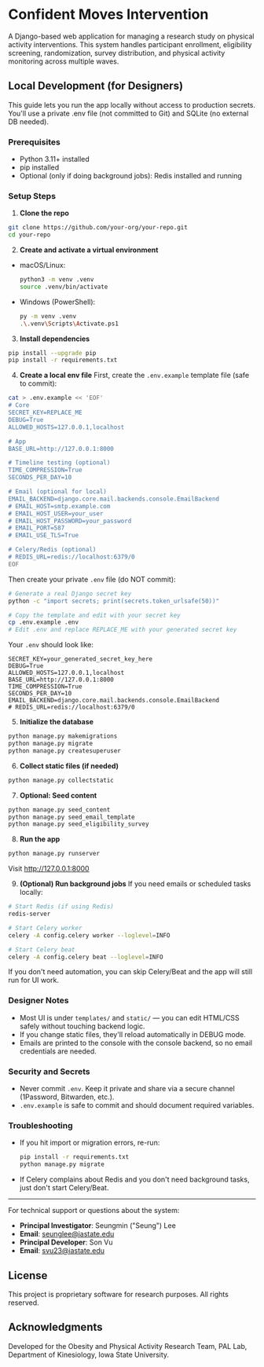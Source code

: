 # Confident Moves Intervention 

A Django-based web application for managing a research study on physical activity interventions. This system handles participant enrollment, eligibility screening, randomization, survey distribution, and physical activity monitoring across multiple waves.

## Local Development (for Designers)

This guide lets you run the app locally without access to production secrets. You'll use a private .env file (not committed to Git) and SQLite (no external DB needed).

### Prerequisites
- Python 3.11+ installed
- pip installed
- Optional (only if doing background jobs): Redis installed and running

### Setup Steps

1) **Clone the repo**
```bash
git clone https://github.com/your-org/your-repo.git
cd your-repo
```

2) **Create and activate a virtual environment**
- macOS/Linux:
  ```bash
  python3 -m venv .venv
  source .venv/bin/activate
  ```
- Windows (PowerShell):
  ```bash
  py -m venv .venv
  .\.venv\Scripts\Activate.ps1
  ```

3) **Install dependencies**
```bash
pip install --upgrade pip
pip install -r requirements.txt
```

4) **Create a local env file**
First, create the `.env.example` template file (safe to commit):
```bash
cat > .env.example << 'EOF'
# Core
SECRET_KEY=REPLACE_ME
DEBUG=True
ALLOWED_HOSTS=127.0.0.1,localhost

# App
BASE_URL=http://127.0.0.1:8000

# Timeline testing (optional)
TIME_COMPRESSION=True
SECONDS_PER_DAY=10

# Email (optional for local)
EMAIL_BACKEND=django.core.mail.backends.console.EmailBackend
# EMAIL_HOST=smtp.example.com
# EMAIL_HOST_USER=your_user
# EMAIL_HOST_PASSWORD=your_password
# EMAIL_PORT=587
# EMAIL_USE_TLS=True

# Celery/Redis (optional)
# REDIS_URL=redis://localhost:6379/0
EOF
```

Then create your private `.env` file (do NOT commit):
```bash
# Generate a real Django secret key
python -c "import secrets; print(secrets.token_urlsafe(50))"

# Copy the template and edit with your secret key
cp .env.example .env
# Edit .env and replace REPLACE_ME with your generated secret key
```

Your `.env` should look like:
```
SECRET_KEY=your_generated_secret_key_here
DEBUG=True
ALLOWED_HOSTS=127.0.0.1,localhost
BASE_URL=http://127.0.0.1:8000
TIME_COMPRESSION=True
SECONDS_PER_DAY=10
EMAIL_BACKEND=django.core.mail.backends.console.EmailBackend
# REDIS_URL=redis://localhost:6379/0
```

5) **Initialize the database**
```bash
python manage.py makemigrations
python manage.py migrate
python manage.py createsuperuser
```

6) **Collect static files (if needed)**
```bash
python manage.py collectstatic
```

7) **Optional: Seed content**
```bash
python manage.py seed_content
python manage.py seed_email_template
python manage.py seed_eligibility_survey
```

8) **Run the app**
```bash
python manage.py runserver
```
Visit http://127.0.0.1:8000

9) **(Optional) Run background jobs**
If you need emails or scheduled tasks locally:
```bash
# Start Redis (if using Redis)
redis-server

# Start Celery worker
celery -A config.celery worker --loglevel=INFO

# Start Celery beat
celery -A config.celery beat --loglevel=INFO
```
If you don't need automation, you can skip Celery/Beat and the app will still run for UI work.

### Designer Notes
- Most UI is under `templates/` and `static/` — you can edit HTML/CSS safely without touching backend logic.
- If you change static files, they'll reload automatically in DEBUG mode.
- Emails are printed to the console with the console backend, so no email credentials are needed.

### Security and Secrets
- Never commit `.env`. Keep it private and share via a secure channel (1Password, Bitwarden, etc.).
- `.env.example` is safe to commit and should document required variables.

### Troubleshooting
- If you hit import or migration errors, re-run:
  ```bash
  pip install -r requirements.txt
  python manage.py migrate
  ```
- If Celery complains about Redis and you don't need background tasks, just don't start Celery/Beat.

---

For technical support or questions about the system:
- **Principal Investigator**: Seungmin ("Seung") Lee
- **Email**: seunglee@iastate.edu
- **Principal Developer**: Son Vu
- **Email**: svu23@iastate.edu

## License

This project is proprietary software for research purposes. All rights reserved.

## Acknowledgments

Developed for the Obesity and Physical Activity Research Team, PAL Lab, Department of Kinesiology, Iowa State University.